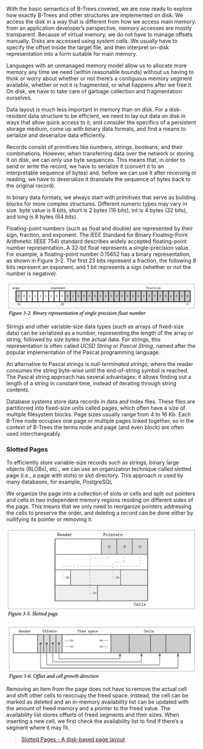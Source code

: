 With the basic semantics of B-Trees covered, we are now ready to explore how exactly B-Trees and other structures are implemented on disk. We access the disk in a way that is different from how we access main memory: from an application developer’s perspective, memory accesses are mostly transparent. Because of virtual memory, we do not have to manage offsets manually. Disks are accessed using *system calls*. We usually have to specify the offset inside the target file, and then interpret on-disk representation into a form suitable for main memory.

Languages with an unmanaged memory model allow us to allocate more memory any time we need (within reasonable bounds) without us having to think or worry about whether or not there’s a contiguous memory segment available, whether or not it is fragmented, or what happens after we free it. On disk, we have to take care of garbage collection and fragmentation ourselves.

Data layout is much less important in memory than on disk. For a disk-resident data structure to be efficient, we need to lay out data on disk in ways that allow quick access to it, and consider the specifics of a persistent storage medium, come up with binary data formats, and find a means to serialize and deserialize data efficiently.

Records consist of primitives like numbers, strings, booleans, and their combinations. However, when transferring data over the network or storing it on disk, we can only use byte sequences. This means that, in order to send or write the record, we have to serialize it (convert it to an interpretable sequence of bytes) and, before we can use it after receiving or reading, we have to deserialize it (translate the sequence of bytes back to the original record).

In binary data formats, we always start with primitives that serve as building blocks for more complex structures. Different numeric types may vary in size. byte value is 8 bits, short is 2 bytes (16 bits), int is 4 bytes (32 bits), and long is 8 bytes (64 bits).

Floating-point numbers (such as float and double) are represented by their sign, fraction, and exponent. The IEEE Standard for Binary Floating-Point Arithmetic (IEEE 754) standard describes widely accepted floating-point number representation. A 32-bit float represents a single-precision value. For example, a floating-point number 0.15652 has a binary representation, as shown in Figure 3-2. The first 23 bits represent a fraction, the following 8 bits represent an exponent, and 1 bit represents a sign (whether or not the number is negative).

![image-20240908195205021](./image-20240908195205021.png)

Strings and other variable-size data types (such as arrays of fixed-size data) can be serialized as a number, representing the length of the array or string, followed by *size* bytes: the actual data. For strings, this representation is often called *UCSD String* or *Pascal String*, named after the popular implementation of the Pascal programming language.

An alternative to Pascal strings is *null-terminated strings*, where the reader consumes the string byte-wise until the end-of-string symbol is reached. The Pascal string approach has several advantages: it allows finding out a length of a string in constant time, instead of iterating through string contents.

Database systems store data records in data and index files. These files are partitioned into fixed-size units called pages, which often have a size of multiple filesystem blocks. Page sizes usually range from 4 to 16 Kb. Each B-Tree node occupies one page or multiple pages linked together, so in the context of B-Trees the terms node and page (and even block) are often used interchangeably.

### Slotted Pages

To efficiently store variable-size records such as strings, binary large objects (BLOBs), etc., we can use an organization technique called slotted page (i.e., a page with slots) or slot directory. This approach is used by many databases, for example, PostgreSQL

We organize the page into a collection of slots or cells and split out pointers and cells in two independent memory regions residing on different sides of the page. This means that we only need to reorganize pointers addressing the cells to preserve the order, and deleting a record can be done either by nullifying its pointer or removing it.

![image-20240908203808209](./image-20240908203808209.png)

![image-20240908204403201](./image-20240908204403201.png)

Removing an item from the page does not have to remove the actual cell and shift other cells to reoccupy the freed space. Instead, the cell can be marked as deleted and an in-memory availability list can be updated with the amount of freed memory and a pointer to the freed value. The availability list stores offsets of freed segments and their sizes. When inserting a new cell, we first check the availability list to find if there’s a segment where it may fit.

> [Slotted Pages - A disk-based page layout](https://siemens.blog/posts/database-page-layout/)

